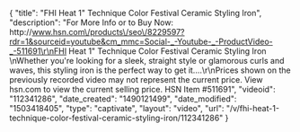 {
    "title": "FHI Heat 1\" Technique Color Festival Ceramic Styling Iron",
    "description": "For More Info or to Buy Now: http:\/\/www.hsn.com\/products\/seo\/8229597?rdr=1&sourceid=youtube&cm_mmc=Social-_-Youtube-_-ProductVideo-_-511691\r\nFHI Heat 1\" Technique Color Festival Ceramic Styling Iron \nWhether you're looking for a sleek, straight style or glamorous curls and waves, this styling iron is the perfect way to get it....\r\nPrices shown on the previously recorded video may not represent the current price.  View hsn.com to view the current selling price. HSN Item #511691",
    "videoid": "112341286",
    "date_created": "1490121499",
    "date_modified": "1503418405",
    "type": "captivate",
    "layout": "video",
    "url": "\/v\/fhi-heat-1-technique-color-festival-ceramic-styling-iron\/112341286"
}